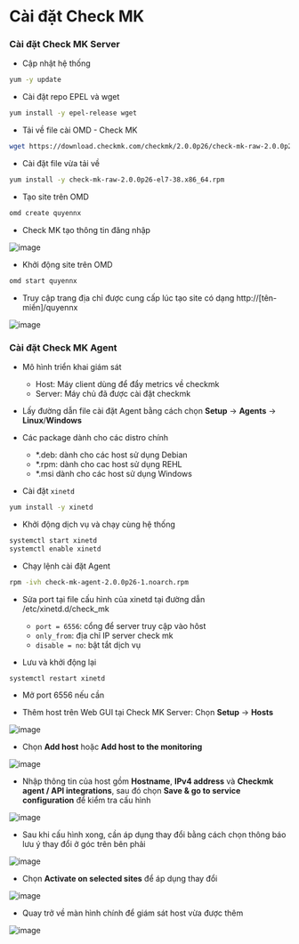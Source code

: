 # Cài đặt Check MK
### Cài đặt Check MK Server
- Cập nhật hệ thống

```sh
yum -y update
```

- Cài đặt repo EPEL và wget

```sh
yum install -y epel-release wget
```

- Tải về file cài OMD - Check MK

```sh
wget https://download.checkmk.com/checkmk/2.0.0p26/check-mk-raw-2.0.0p26-el7-38.x86_64.rpm
```

- Cài đặt file vừa tải về

```sh
yum install -y check-mk-raw-2.0.0p26-el7-38.x86_64.rpm
```

- Tạo site trên OMD

```sh
omd create quyennx
```

- Check MK tạo thông tin đăng nhập

![image](./image/OMD%201.png)

- Khởi động site trên OMD

```sh
omd start quyennx
```

- Truy cập trang địa chỉ được cung cấp lúc tạo site có dạng http://[tên-miền]/quyennx

![image](./image/OMD%202.png)

### Cài đặt Check MK Agent
- Mô hình triển khai giám sát
    - Host: Máy client dùng để đẩy metrics về checkmk
    - Server: Máy chủ đã được cài đặt checkmk

- Lấy đường dẫn file cài đặt Agent bằng cách chọn **Setup** -> **Agents** -> **Linux**/**Windows**

- Các package dành cho các distro chính
    - *.deb: dành cho các host sử dụng Debian
    - *.rpm: dành cho cac host sử dụng REHL
    - *.msi dành cho các host sử dụng Windows

- Cài đặt ```xinetd```

```sh
yum install -y xinetd
```

- Khởi động dịch vụ và chạy cùng hệ thống

```sh
systemctl start xinetd
systemctl enable xinetd
```

- Chạy lệnh cài đặt Agent

```sh
rpm -ivh check-mk-agent-2.0.0p26-1.noarch.rpm
```

- Sửa port tại file cấu hình của xinetd tại đường dẫn /etc/xinetd.d/check_mk
    - ```port = 6556```: cổng để server truy cập vào hôst
    - ```only_from```: địa chỉ IP server check mk
    - ```disable = no```: bật tắt dịch vụ

- Lưu và khởi động lại

```sh
systemctl restart xinetd
```

- Mở port 6556 nếu cần

- Thêm host trên Web GUI tại Check MK Server: Chọn **Setup** -> **Hosts**

![image](./image/OMD%203.png)

- Chọn **Add host** hoặc **Add host to the monitoring**

![image](./image/OMD%204.png)

- Nhập thông tin của host gồm **Hostname**, **IPv4 address** và **Checkmk agent / API integrations**, sau đó chọn **Save & go to service configuration** để kiểm tra cấu hình

![image](./image/OMD%205.png)

- Sau khi cấu hình xong, cần áp dụng thay đổi bằng cách chọn thông báo lưu ý thay đổi ở góc trên bên phải

![image](./image/OMD%206.png)

- Chọn **Activate on selected sites** để áp dụng thay đổi

![image](./image/OMD%207.png)

- Quay trở về màn hình chính để giám sát host vừa được thêm

![image](./image/OMD%208.png)